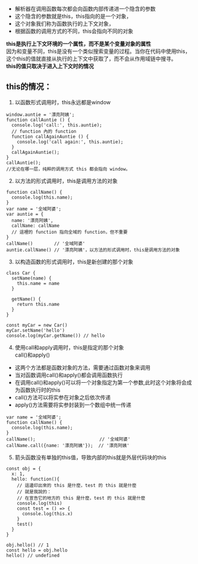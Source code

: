 - 解析器在调用函数每次都会向函数内部传递进一个隐含的参数
- 这个隐含的参数就是this，this指向的是一个对象，
- 这个对象我们称为函数执行的上下文对象，
- 根据函数的调用方式的不同，this会指向不同的对象

**this是执行上下文环境的一个属性，而不是某个变量对象的属性**  
因为和变量不同，this是没有一个类似搜索变量的过程。当你在代码中使用this，这个this的值就直接从执行的上下文中获取了，而不会从作用域链中搜寻。  
**this的值只取决于进入上下文时的情况**  

## this的情况：
1. 以函数形式调用时，this永远都是window
```
window.auntie = '漂亮阿姨';
function callAuntie () {
  console.log('call:', this.auntie);
  // function 內的 function
  function callAgainAuntie () {
    console.log('call again:', this.auntie);
  }
  callAgainAuntie();
}
callAuntie();
//无论在哪一层，纯粹的调用方式 this 都会指向 window。
```
2. 以方法的形式调用时，this是调用方法的对象
```
function callName() {
  console.log(this.name);
}
var name = '全域阿婆';
var auntie = {
  name: '漂亮阿姨',
  callName: callName  
  // 這裡的 function 指向全域的 function，但不重要
}
callName()        // '全域阿婆'
auntie.callName() // '漂亮阿姨'，以方法的形式调用时，this是调用方法的对象
```
3. 以构造函数的形式调用时，this是新创建的那个对象  
```
class Car {
  setName(name) {
    this.name = name
  }
  
  getName() {
    return this.name
  }
}
  
const myCar = new Car()
myCar.setName('hello')
console.log(myCar.getName()) // hello
```
4. 使用call和apply调用时，this是指定的那个对象  
call()和apply()
- 这两个方法都是函数对象的方法，需要通过函数对象来调用
- 当对函数调用call()和apply()都会调用函数执行
- 在调用call()和apply()可以将一个对象指定为第一个参数,此时这个对象将会成为函数执行时的this
- call()方法可以将实参在对象之后依次传递
- apply()方法需要将实参封装到一个数组中统一传递
```
var name = '全域阿婆';
function callName() {
  console.log(this.name);
}
callName();                        // '全域阿婆'
callName.call({name: '漂亮阿姨'});  // '漂亮阿姨'
```
5. 箭头函数没有单独的this值，导致内部的this就是外层代码块的this
```
const obj = {
  x: 1,
  hello: function(){
    // 這邊印出來的 this 是什麼，test 的 this 就是什麼
    // 就是我說的：
    // 在宣告它的地方的 this 是什麼，test 的 this 就是什麼
    console.log(this)     
    const test = () => {
      console.log(this.x)
    }
    test()
  }
}
  
obj.hello() // 1
const hello = obj.hello
hello() // undefined
```